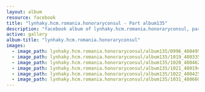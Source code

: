 ```yaml
---
layout: album
resource: facebook
title: "lynhaky.hcm.romania.honoraryconsul - Part album135"
description: "facebook album of lynhaky.hcm.romania.honoraryconsul, part album135."
active: gallery
album-title: "lynhaky.hcm.romania.honoraryconsul"
images:
  - image_path: lynhaky.hcm.romania.honoraryconsul/album135/0996_480495428_1168628884621070_8062164997196295813_n.jpg
  - image_path: lynhaky.hcm.romania.honoraryconsul/album135/1019_480335732_1168616771288948_1361980884748668830_n.jpg
  - image_path: lynhaky.hcm.romania.honoraryconsul/album135/1020_480462780_1168616744622284_3879455330367982704_n.jpg
  - image_path: lynhaky.hcm.romania.honoraryconsul/album135/1021_480194332_1168616734622285_3687563760176759672_n.jpg
  - image_path: lynhaky.hcm.romania.honoraryconsul/album135/1022_480425186_1168616554622303_5989162179798494408_n.jpg
  - image_path: lynhaky.hcm.romania.honoraryconsul/album135/1031_480660582_1168566601293965_64262258020930567_n.jpg
---
```

